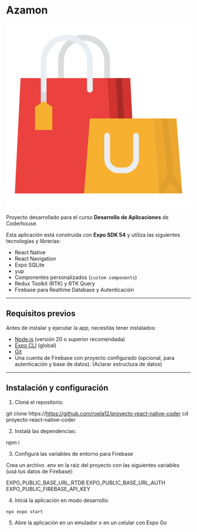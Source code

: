 # Azamon

!['Logo Azamon'](assets/icon.png)

Proyecto desarrollado para el curso **Desarrollo de Aplicaciones** de Coderhouse.

Esta aplicación está construida con **Expo SDK 54** y utiliza las siguientes tecnologías y librerías:

- React Native
- React Navigation
- Expo SQLite
- yup
- Componentes personalizados (`custom components`)
- Redux Toolkit (RTK) y RTK Query
- Firebase para Realtime Database y Autenticación

---

## Requisitos previos

Antes de instalar y ejecutar la app, necesitás tener instalados:

- [Node.js](https://nodejs.org/) (versión 20 o superior recomendada)
- [Expo CLI](https://docs.expo.dev/get-started/installation/) (global)
- [Git](https://git-scm.com/)
- Una cuenta de Firebase con proyecto configurado (opcional, para autenticación y base de datos). (Aclarar estructura de datos)

---

## Instalación y configuración

1. Cloná el repositorio:

git clone https://https://github.com/roela12/proyecto-react-native-coder
cd proyecto-react-native-coder

2. Instalá las dependencias:

npm i

3. Configurá las variables de entorno para Firebase

Crea un archivo .env en la raíz del proyecto con las siguientes variables (usá tus datos de Firebase):

EXPO_PUBLIC_BASE_URL_RTDB
EXPO_PUBLIC_BASE_URL_AUTH
EXPO_PUBLIC_FIREBASE_API_KEY

4. Iniciá la aplicación en modo desarrollo:

```
npx expo start
```

5. Abre la aplicación en un emulador o en un celular con Expo Go
